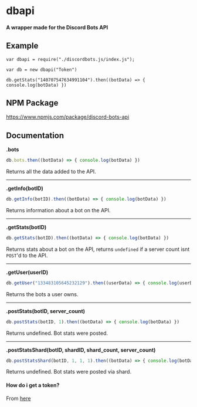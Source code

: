 # dbapi
#### A wrapper made for the Discord Bots API

## Example
```
var dbapi = require("./discordbots.js/index.js");

var db = new dbapi("Token")

db.getStats("140707547634991104").then((botData) => { console.log(botData) })
```

## NPM Package
https://www.npmjs.com/package/discord-bots-api

## Documentation

**.bots**

```js
db.bots.then((botData) => { console.log(botData) })
```
Returns all the data added to the API.

<hr>

**.getInfo(botID)**

```js
db.getInfo(botID).then((botData) => { console.log(botData) })
```
Returns information about a bot on the API.

<hr>
    
**.getStats(botID)**

```js
db.getStats(botID).then((botData) => { console.log(botData) })
```
Returns stats about a bot on the API, returns `undefined` if a server count isnt `POST`'d to the API.

<hr>

**.getUser(userID)**

```js
db.getUser("133483105645232129").then((userData) => { console.log(userData) })
```
Returns the bots a user owns.

<hr>

**.postStats(botID, server_count)**

```js
db.postStats(botID, 1).then((botData) => { console.log(botData) })
````
Returns undefined. Bot stats were posted.

<hr>

**.postStatsShard(botID, shardID, shard_count, server_count)**

```js
db.postStatsShard(botID, 1, 1, 1).then((botData) => { console.log(botData) })
````
Returns undefined. Bot stats were posted via shard.

#### How do i get a token? 

From [here](https://bots.discord.pw/api)